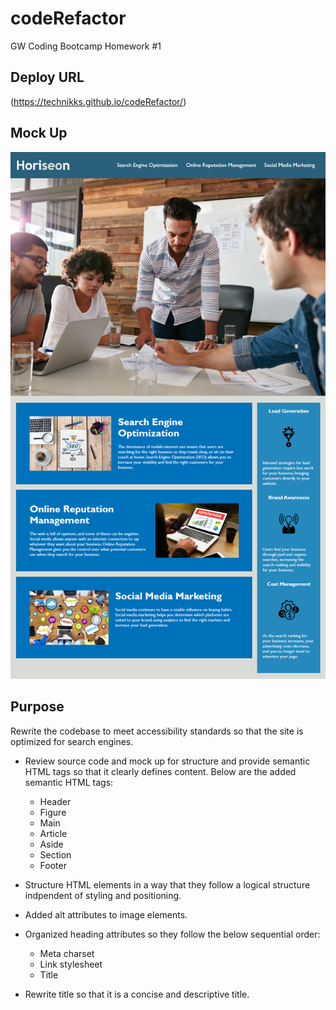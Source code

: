 # codeRefactor
GW Coding Bootcamp Homework #1

## Deploy URL
(https://technikks.github.io/codeRefactor/)

## Mock Up
![Homework Demo](./Assets/01-html-css-git-homework-demo.png)

## Purpose
Rewrite the codebase to meet accessibility standards so that the site is optimized for search engines.

* Review source code and mock up for structure and provide semantic HTML tags so that it clearly defines content. Below are the added semantic HTML tags: 
    * Header
    * Figure
    * Main
    * Article
    * Aside
    * Section
    * Footer

* Structure HTML elements in a way that they follow a logical structure indpendent of styling and positioning.

* Added alt attributes to image elements.

* Organized heading attributes so they follow the below sequential order: 
    * Meta charset
    * Link stylesheet
    * Title 

* Rewrite title so that it is a concise and descriptive title.
